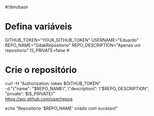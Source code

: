 #!/bin/bash

# Defina variáveis
GITHUB_TOKEN="YOUR_GITHUB_TOKEN"
USERNAME="Eduardo"
REPO_NAME="GdakRepositorio"
REPO_DESCRIPTION="Apenas um repositorio"
IS_PRIVATE=false # 

# Crie o repositório
curl -H "Authorization: token $GITHUB_TOKEN" \
     -d "{\"name\": \"$REPO_NAME\", \"description\": \"$REPO_DESCRIPTION\", \"private\": $IS_PRIVATE}" \
     https://api.github.com/user/repos

echo "Repositório '$REPO_NAME' criado com sucesso!"
